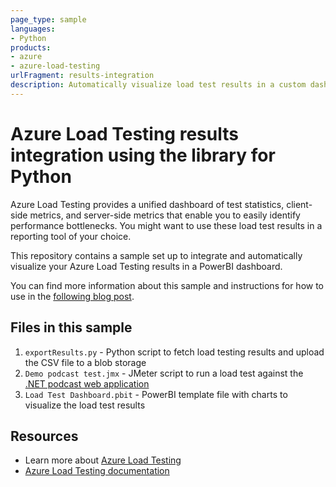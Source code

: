 ```yaml
---
page_type: sample
languages:
- Python
products:
- azure
- azure-load-testing
urlFragment: results-integration
description: Automatically visualize load test results in a custom dashboard by using the Azure Load Testing library for Python
---
```


# Azure Load Testing results integration using the library for Python

Azure Load Testing provides a unified dashboard of test statistics, client-side metrics, and server-side metrics that enable you to easily identify performance bottlenecks. You might want to use these load test results in a reporting tool of your choice.

This repository contains a sample set up to integrate and automatically visualize your Azure Load Testing results in a PowerBI dashboard.

You can find more information about this sample and instructions for how to use in the [following blog post](https://techcommunity.microsoft.com/t5/apps-on-azure-blog/automated-and-customized-dashboards-for-azure-load-testing/ba-p/3786891).

## Files in this sample

1. `exportResults.py` - Python script to fetch load testing results and upload the CSV file to a blob storage
2. `Demo podcast test.jmx` - JMeter script to run a load test against the [.NET podcast web application](https://github.com/Azure-Samples/azure-load-testing-samples/)
3. `Load Test Dashboard.pbit` - PowerBI template file with charts to visualize the load test results

## Resources

- Learn more about [Azure Load Testing](https://aka.ms/malt)
- [Azure Load Testing documentation](https://aka.ms/malt-docs)
